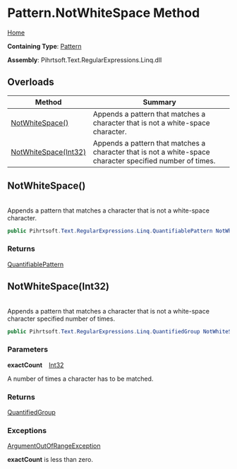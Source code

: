 # Pattern\.NotWhiteSpace Method

[Home](../../../../../../README.md)

**Containing Type**: [Pattern](../README.md)

**Assembly**: Pihrtsoft\.Text\.RegularExpressions\.Linq\.dll

## Overloads

| Method | Summary |
| ------ | ------- |
| [NotWhiteSpace()](#Pihrtsoft_Text_RegularExpressions_Linq_Pattern_NotWhiteSpace) | Appends a pattern that matches a character that is not a white\-space character\. |
| [NotWhiteSpace(Int32)](#Pihrtsoft_Text_RegularExpressions_Linq_Pattern_NotWhiteSpace_System_Int32_) | Appends a pattern that matches a character that is not a white\-space character specified number of times\. |

## NotWhiteSpace\(\) <a id="Pihrtsoft_Text_RegularExpressions_Linq_Pattern_NotWhiteSpace"></a>

\
Appends a pattern that matches a character that is not a white\-space character\.

```csharp
public Pihrtsoft.Text.RegularExpressions.Linq.QuantifiablePattern NotWhiteSpace()
```

### Returns

[QuantifiablePattern](../../QuantifiablePattern/README.md)

## NotWhiteSpace\(Int32\) <a id="Pihrtsoft_Text_RegularExpressions_Linq_Pattern_NotWhiteSpace_System_Int32_"></a>

\
Appends a pattern that matches a character that is not a white\-space character specified number of times\.

```csharp
public Pihrtsoft.Text.RegularExpressions.Linq.QuantifiedGroup NotWhiteSpace(int exactCount)
```

### Parameters

**exactCount** &ensp; [Int32](https://docs.microsoft.com/en-us/dotnet/api/system.int32)

A number of times a character has to be matched\.

### Returns

[QuantifiedGroup](../../QuantifiedGroup/README.md)

### Exceptions

[ArgumentOutOfRangeException](https://docs.microsoft.com/en-us/dotnet/api/system.argumentoutofrangeexception)

**exactCount** is less than zero\.

